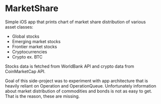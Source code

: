 # MarketShare
Simple iOS app that prints chart of market share distribution of various asset classes:
- Global stocks
- Emerging market stocks
- Frontier market stocks
- Cryptocurrencies
- Crypto ex. BTC

Stocks data is fetched from WorldBank API and crypto data from CoinMarketCap API.

Goal of this side-project was to experiment with app architecture that is heavily reliant on Operation and OperationQueue. Unfortunately information about market distribution of commodities and bonds is not as easy to get. That is the reason, these are missing.
